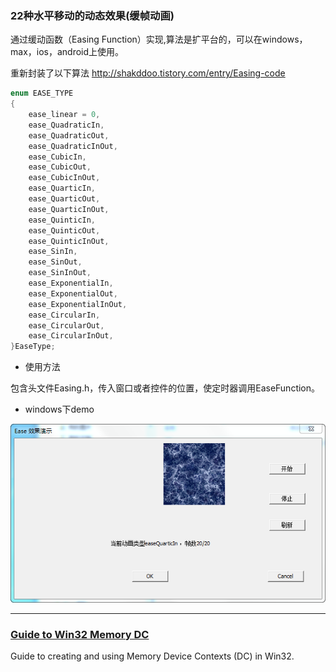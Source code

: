 

### 22种水平移动的动态效果(缓帧动画)

通过缓动函数（Easing Function）实现,算法是扩平台的，可以在windows，max，ios，android上使用。

重新封装了以下算法
http://shakddoo.tistory.com/entry/Easing-code

```c
enum EASE_TYPE
{
	ease_linear = 0,
	ease_QuadraticIn,
	ease_QuadraticOut,
	ease_QuadraticInOut,
	ease_CubicIn,
	ease_CubicOut,
	ease_CubicInOut,
	ease_QuarticIn,
	ease_QuarticOut,
	ease_QuarticInOut,
	ease_QuinticIn,
	ease_QuinticOut,
	ease_QuinticInOut,
	ease_SinIn,
	ease_SinOut,
	ease_SinInOut,
	ease_ExponentialIn,
	ease_ExponentialOut,
	ease_ExponentialInOut,
	ease_CircularIn,
	ease_CircularOut,
	ease_CircularInOut,
}EaseType;
```


*  使用方法

包含头文件Easing.h，传入窗口或者控件的位置，使定时器调用EaseFunction。


* windows下demo

<p align="center">
<img src="snatshot.png" />
</p>

<hr>

### [Guide to Win32 Memory DC](./Guide-to-Win32-Memory-DC)

Guide to creating and using Memory Device Contexts (DC) in Win32.


